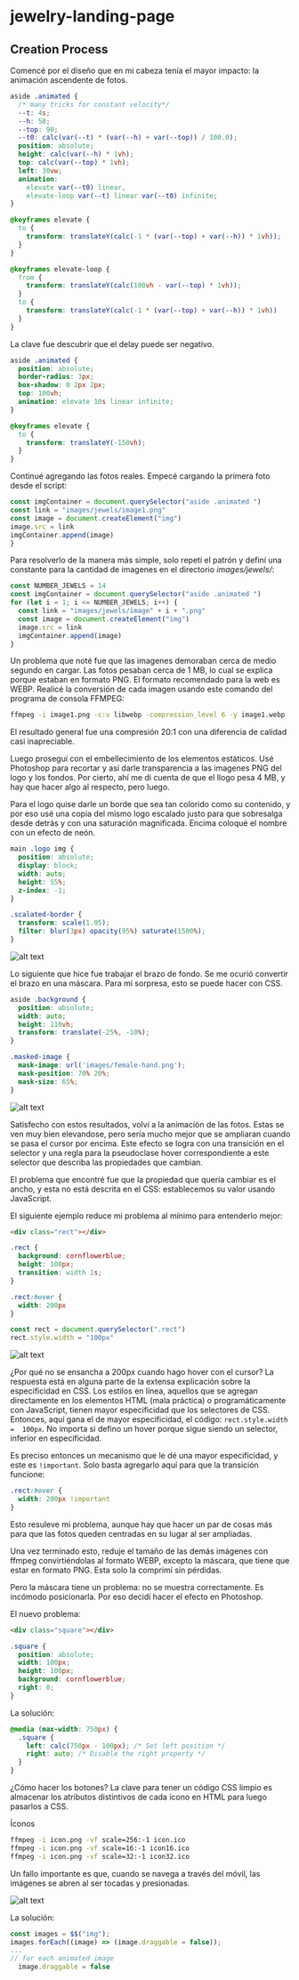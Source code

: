 # jewelry-landing-page

## Creation Process

Comencé por el diseño que en mi cabeza tenía el mayor impacto: la animación ascendente de fotos.

```css
aside .animated {
  /* many tricks for constant velocity*/
  --t: 4s;
  --h: 50;
  --top: 90;
  --t0: calc(var(--t) * (var(--h) + var(--top)) / 100.0);
  position: absolute;
  height: calc(var(--h) * 1vh);
  top: calc(var(--top) * 1vh);
  left: 30vw;
  animation: 
    elevate var(--t0) linear,
    elevate-loop var(--t) linear var(--t0) infinite;
}

@keyframes elevate {
  to {
    transform: translateY(calc(-1 * (var(--top) + var(--h)) * 1vh));
  }
}

@keyframes elevate-loop {
  from {
    transform: translateY(calc(100vh - var(--top) * 1vh));
  }
  to {
    transform: translateY(calc(-1 * (var(--top) + var(--h)) * 1vh))
  }
}
```

La clave fue descubrir que el delay puede ser negativo.

```css
aside .animated {
  position: absolute;
  border-radius: 3px;
  box-shadow: 0 2px 2px;
  top: 100vh;
  animation: elevate 10s linear infinite;
}

@keyframes elevate {
  to {
    transform: translateY(-150vh);
  }
}
```

Continué agregando las fotos reales. Empecé cargando  la primera foto desde el script:

```js
const imgContainer = document.querySelector("aside .animated ")
const link = "images/jewels/image1.png"
const image = document.createElement("img")
image.src = link
imgContainer.append(image)
}
```

Para resolverlo de la manera más simple, solo repetí el patrón y definí una constante para la cantidad de imagenes en el directorio _images/jewels/_:

```js
const NUMBER_JEWELS = 14
const imgContainer = document.querySelector("aside .animated ")
for (let i = 1; i <= NUMBER_JEWELS; i++) {
  const link = "images/jewels/image" + i + ".png"
  const image = document.createElement("img")
  image.src = link
  imgContainer.append(image)
}
```

Un problema que noté fue que las imagenes demoraban cerca de medio segundo en cargar. Las fotos pesaban cerca de 1 MB, lo cual se explica porque estaban en formato PNG. El formato recomendado para la web es WEBP. Realicé la conversión de cada imagen usando este comando del programa de consola FFMPEG:

```bash
ffmpeg -i image1.png -c:v libwebp -compression_level 6 -y image1.webp
```

El resultado general fue una compresión 20:1 con una diferencia de calidad casi inapreciable.

Luego proseguí con el embellecimiento de los elementos estáticos. Usé Photoshop para recortar y así darle transparencia a las imagenes PNG del logo y los fondos. Por cierto, ahí me di cuenta de que el llogo pesa 4 MB, y hay que hacer algo al respecto, pero luego.

Para el logo quise darle un borde que sea tan colorido como su contenido, y por eso usé una copia del mismo logo escalado justo para que sobresalga desde detrás y con una saturación magnificada. Encima coloqué el nombre con un efecto de neón.

```css
main .logo img {
  position: absolute;
  display: block;
  width: auto;
  height: 55%;
  z-index: -1;
}

.scalated-border {
  transform: scale(1.05);
  filter: blur(3px) opacity(95%) saturate(1500%);
}
```

![alt text](readme-img/logo.webp)

Lo siguiente que hice fue trabajar el brazo de fondo. Se me ocurió convertir el brazo en una máscara. Para mi sorpresa, esto se puede hacer con CSS.

```css
aside .background {
  position: absolute;
  width: auto;
  height: 110vh;
  transform: translate(-25%, -10%);
}

.masked-image {
  mask-image: url('images/female-hand.png');
  mask-position: 70% 20%;
  mask-size: 65%;
}
```

![alt text](readme-img/hand.webp)

Satisfecho con estos resultados, volví a la animación de las fotos. Estas se ven muy bien elevandose, pero sería mucho mejor que se ampliaran cuando se pasa el cursor por encima. Este efecto se logra con una transición en el selector y una regla para la pseudoclase hover correspondiente a este selector que describa las propiedades que cambian.

El problema que encontré fue que la propiedad que quería cambiar es el ancho, y esta no está descrita en el CSS: establecemos su valor usando JavaScript.

El siguiente ejemplo reduce mi problema al mínimo para entenderlo mejor:

```html
<div class="rect"></div>
```

```css
.rect {
  background: cornflowerblue;
  height: 100px;
  transition: width 1s;
}

.rect:hover {
  width: 200px
}
```

```js
const rect = document.querySelector(".rect")
rect.style.width = "100px"
```

![alt text](readme-img/square.webp)

¿Por qué no se ensancha a 200px cuando hago hover con el cursor? La respuesta está en alguna parte de la extensa explicación sobre la especificidad en CSS. Los estilos en línea, aquellos que se agregan directamente en los elementos HTML (mala práctica) o programáticamente con JavaScript, tienen mayor especificidad que los selectores de CSS. Entonces, aquí gana el de mayor especificidad, el código: `rect.style.width =  100px`. No importa si defino un hover porque sigue siendo un selector, inferior en especificidad.

Es preciso entonces un mecanismo que le dé una mayor especificidad, y este es  `!important`. Solo basta agregarlo aquí para que la transición funcione:

```css
.rect:hover {
  width: 200px !important
}
```

Esto resuleve mi problema, aunque hay que hacer un par de cosas más para que las fotos queden centradas en su lugar al ser ampliadas.

Una vez terminado esto, reduje el tamaño de las demás imágenes con ffmpeg convirtiéndolas al formato WEBP, excepto la máscara, que tiene que estar en formato PNG. Esta solo la comprimí sin pérdidas.

Pero la máscara tiene un problema: no se muestra correctamente. Es incómodo posicionarla. Por eso decidí hacer el efecto en Photoshop.

El nuevo problema:

```html
<div class="square"></div>
```

```css
.square {
  position: absolute;
  width: 100px;
  height: 100px;
  background: cornflowerblue;
  right: 0;
}
```

La solución:

```css
@media (max-width: 750px) {
  .square {
    left: calc(750px - 100px); /* Set left position */
    right: auto; /* Disable the right property */
  }
}
```

¿Cómo hacer los botones? La clave para tener un código CSS limpio es almacenar los atributos distintivos de cada ícono en HTML para luego pasarlos a CSS.

Íconos

```bash
ffmpeg -i icon.png -vf scale=256:-1 icon.ico
ffmpeg -i icon.png -vf scale=16:-1 icon16.ico
ffmpeg -i icon.png -vf scale=32:-1 icon32.ico
```

Un fallo importante es que, cuando se navega a través del móvil, las imágenes se abren al ser tocadas y presionadas.

![alt text](readme-img/embarrasing.jpg)

La solución:

```js
const images = $$("img");
images.forEach((image) => (image.draggable = false));
...
// for each animated image
  image.draggable = false
```